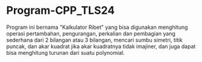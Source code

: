 # Program-CPP_TLS24
Program ini bernama "Kalkulator Ribet" yang bisa digunakan menghitung operasi pertambahan, pengurangan, perkalian dan pembagian yang sederhana dari 2 bilangan atau 3 bilangan, mencari sumbu simetri, titik puncak, dan akar kuadrat jika akar kuadratnya tidak imajiner, dan juga dapat bisa menghitung turunan dari suatu polynomial. 
